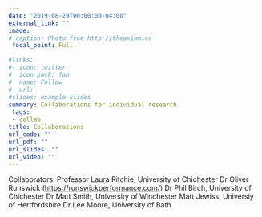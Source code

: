 ```yaml
---
date: "2019-08-29T00:00:00-04:00"
external_link: ""
image:
# caption: Photo from http://theaxiom.ca
 focal_point: Full

#links:
#- icon: twitter
#  icon_pack: fab
#  name: Follow
#  url: 
#slides: example-slides
summary: Collaborations for individual research.
 tags:
 - collab
title: Collaborations
url_code: ""
url_pdf: ""
url_slides: ""
url_video: ""
---
```


Collaborators:
Professor Laura Ritchie, University of Chichester 
Dr Oliver Runswick (https://runswickperformance.com/)
Dr Phil Birch, University of Chichester
Dr Matt Smith, University of Winchester
Matt Jewiss, Universiy of Hertfordshire
Dr Lee Moore, University of Bath


